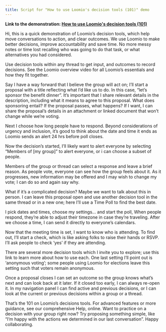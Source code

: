 ```yaml
---
title: Script for "How to use Loomio's decision tools (101)" demo
---
```


**Link to the demonstration: [How to use Loomio's decision tools (101)](https://youtu.be/ePILBTxgkmE)**

Hi, this is a quick demonstration of Loomio’s decision tools, which help move conversations to action, and clear outcomes. We use Loomio to make better decisions, improve accountability and save time. No more messy notes or time lost recalling who was going to do that task, or what alternatives you had considered.

Use decision tools within any thread to get input, and outcomes to record decisions. See the Loomio overview video for all Loomio’s essentials and how they fit together.

Say I have a way forward that I believe the group will act on; I’ll start a proposal with a title reflecting what I’d like us to do. In this case, “let’s sponsor the benefit dinner”. It’s important that I share relevant details in the description, including what it means to agree to this proposal. What does sponsoring entail? If the proposal passes, what happens? If I want, I can share the proposal’s details in an attachment or linked document that won’t change while we’re voting.

Next I choose how long people have to respond. Beyond considerations of urgency and inclusion, it’s good to think about the date and time it ends as Loomio sends an alert 24 hrs before poll closes.

Now the decision’s started, I’ll likely want to alert everyone by selecting “Members of [my group]” to alert everyone, or i can choose a subset of people.

Members of the group or thread can select a response and leave a brief reason. As people vote, everyone can see how the group feels about it. As it progresses, new information may be offered and I may wish to change my vote; I can do so and again say why.

What if it’s a complicated decision? Maybe we want to talk about this in person. I can leave this proposal open and use another decision tool in the same thread or in a new one; here I’ll use a Time Poll to find the best date.

I pick dates and times, choose my settings... and start the poll, When people respond, they’re able to adjust their timezone in case they’re traveling. After we choose a time, I can send it directly to everyone’s calendars.

Now that the meeting time is set, I want to know who is attending. To find out, I’ll start a check, which is like asking folks to raise their hands or RSVP. I’ll ask people to check ‘yes’ if they are attending.

There are several more decision tools which I invite you to explore; use this link to learn more about how to use each. One last setting I’ll point out is ‘anonymous voting’; some people using Loomio for elections leave this setting such that voters remain anonymous.

Once a proposal closes I can set an outcome so the group knows what’s next and can look back at it later. If it closed too early, I can always re-open it. In my navigation panel I can find active and previous decisions, or I can look at the current or previous decisions within a group or a thread.

That’s the 101 on Loomio’s decisions tools. For advanced features or more guidance, see our comprehensive Help, online. Want to practice on a decision with your group right now? Try proposing something simple, like “I’m happy with the actions we determined in our last conversation”. Happy collaborating.
